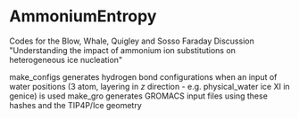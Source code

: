 # AmmoniumEntropy
Codes for the Blow, Whale, Quigley and Sosso Faraday Discussion "Understanding the impact of ammonium ion substitutions on heterogeneous ice nucleation"

make_configs generates hydrogen bond configurations when an input of water positions (3 atom, layering in $z$ direction - e.g. physical_water ice XI in genice) is used
make_gro generates GROMACS input files using these hashes and the TIP4P/Ice geometry
